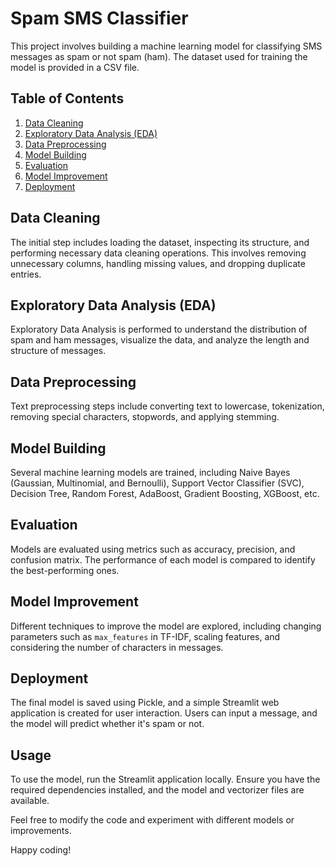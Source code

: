 # Spam SMS Classifier

This project involves building a machine learning model for classifying SMS messages as spam or not spam (ham). The dataset used for training the model is provided in a CSV file.

## Table of Contents
1. [Data Cleaning](#data-cleaning)
2. [Exploratory Data Analysis (EDA)](#eda)
3. [Data Preprocessing](#data-preprocessing)
4. [Model Building](#model-building)
5. [Evaluation](#evaluation)
6. [Model Improvement](#model-improvement)
7. [Deployment](#deployment)

## Data Cleaning

The initial step includes loading the dataset, inspecting its structure, and performing necessary data cleaning operations. This involves removing unnecessary columns, handling missing values, and dropping duplicate entries.

## Exploratory Data Analysis (EDA)

Exploratory Data Analysis is performed to understand the distribution of spam and ham messages, visualize the data, and analyze the length and structure of messages.

## Data Preprocessing

Text preprocessing steps include converting text to lowercase, tokenization, removing special characters, stopwords, and applying stemming.

## Model Building

Several machine learning models are trained, including Naive Bayes (Gaussian, Multinomial, and Bernoulli), Support Vector Classifier (SVC), Decision Tree, Random Forest, AdaBoost, Gradient Boosting, XGBoost, etc.

## Evaluation

Models are evaluated using metrics such as accuracy, precision, and confusion matrix. The performance of each model is compared to identify the best-performing ones.

## Model Improvement

Different techniques to improve the model are explored, including changing parameters such as `max_features` in TF-IDF, scaling features, and considering the number of characters in messages.

## Deployment

The final model is saved using Pickle, and a simple Streamlit web application is created for user interaction. Users can input a message, and the model will predict whether it's spam or not.

## Usage

To use the model, run the Streamlit application locally. Ensure you have the required dependencies installed, and the model and vectorizer files are available.

Feel free to modify the code and experiment with different models or improvements.

Happy coding!





